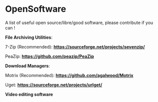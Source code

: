 # OpenSoftware
A list of useful open source/libre/good software, please contribute if you can !
 
**File Archiving Utilities**:

7-Zip (Recommended): **https://sourceforge.net/projects/sevenzip/** 

PeaZip: **https://github.com/peazip/PeaZip**

**Download Managers**:

Motrix (Recommended): **https://github.com/agalwood/Motrix**

Uget: **https://sourceforge.net/projects/urlget/**

**Video editing software**
